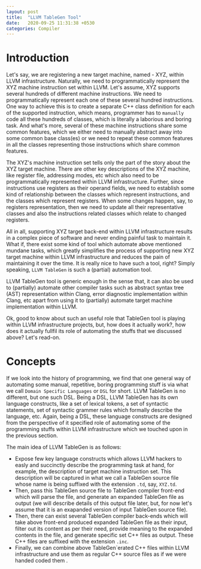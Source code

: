 ```yaml
---
layout: post
title:  "LLVM TableGen Tool"
date:   2020-09-25 11:31:38 +0530
categories: Compiler
---
```


# Introduction

Let's say, we are registering a new target machine, named - XYZ, within LLVM
infrastructure. Naturally, we need to programmatically represent the XYZ machine
instruction set within LLVM. Let's assume, XYZ supports several hundreds of
different machine instructions. We need to programmatically represent each one
of these several hundred instructions. One way to achieve this is to create a
separate C++ class definition for each of the supported instruction, which
means, programmer has to `manually` code all these hundreds of classes, which is
literally a laborious and boring task. And what's more, several of these machine
instructions share some common features, which we either need to manually
abstract away into some common base class(es) or we need to repeat these common
features in all the classes representing those instructions which share common
features.

The XYZ's machine instruction set tells only the part of the story about the XYZ
target machine. There are other key descriptions of the XYZ machine, like
register file, addressing modes, etc which also need to be programmatically
represented within LLVM infrastructure. Further, since instructions use
registers as their operand fields, we need to establish some kind of
relationship between the classes which represent instructions, and the classes
which represent registers. When some changes happen, say, to registers
representation, then we need to update all their representative classes and also
the instructions related classes which relate to changed registers.

All in all, supporting XYZ target back-end within LLVM infrastructure results in
a complex piece of software and never ending painful task to maintain it. What
if, there exist some kind of tool which automate above mentioned mundane tasks,
which greatly simplifies the process of supporting new XYZ target machine within
LLVM infrastructure and reduces the pain of maintaining it over the time. It is
really nice to have such a tool, right? Simply speaking, `LLVM TableGen` is such
a (partial) automation tool.

LLVM TableGen tool is generic enough in the sense that, it can also be used to
(partially) automate other compiler tasks such as abstract syntax tree (AST)
representation within Clang, error diagnostic implementation within Clang, etc
apart from using it to (partially) automate target machine implementation within
LLVM.

Ok, good to know about such an useful role that TableGen tool is playing within
LLVM infrastructure projects, but, how does it actually work?, how does it
actually fullfil its role of automating the stuffs that we discussed above?
Let's read-on.

# Concepts

If we look into the history of programming, we find that one general way of
automating some manual, repetitive, boring programming stuff is via what we call
`Domain Specific Languages` or `DSL` for short. LLVM TableGen is no different, but
one such DSL. Being a DSL, LLVM TableGen has its own language constructs, like a 
set of lexical tokens, a set of syntactic statements, set of syntactic grammer
rules which formally describe the language, etc. Again, being a DSL, these
language constructs are designed from the perspective of it specified role of
automating some of the programming stuffs within LLVM infrastructure which we
touched upon in the previous section.

The main idea of LLVM TableGen is as follows:

* Expose few key language constructs which allows LLVM hackers to easly and
  succinctly describe the programming task at hand, for example, the description
  of target machine instruction set. This description will be captured in what we
  call a TableGen source file whose name is being suffixed with the extension
  `.td`, say, `XYZ.td`.
* Then, pass this TableGen source file to TableGen compiler front-end which will
  parse the file, and generate an expanded TableGen file as output (we will
  describe details of this output file later, but, for now let's assume that it is
  an exapanded version of input TableGen source file).
* Then, there can exist several TableGen compiler back-ends which will take
  above front-end produced expanded TableGen file as their input, filter out its
  content as per their need, provide meaning to the expanded contents in the file,
  and generate specific set C++ files as output. These C++ files are suffixed with
  the extension `.inc`.
* Finally, we can combine above TableGen`erated C++ files within LLVM
  infrastructure and use them as regular C++ source files as if we were handed
  coded them .

